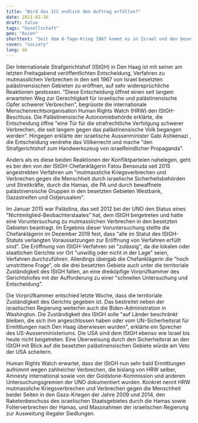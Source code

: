 ```yaml
---
title: "Wird das ICC endlich den Auftrag erfüllen?"
date: 2021-02-16
draft: false
tags: "Gesellschaft"
geo: "Asien"
shorttext: "Seit dem 6-Tage-Krieg 1967 kommt es in Israel und den besetzten Gebieten ohe rechtliche Konsequenzen zu Kriegsverbrechen."
cover: "society"
lang: de
---
```


Der Internationale Strafgerichtshof  (IStGH) in Den Haag ist mit seiner am letzten Freitagabend veröffentlichten Entscheidung, Verfahren zu mutmasslichen Verbrechen in den seit 1967 von Israel besetzten palästinensischen Gebieten zu eröffnen, auf sehr widersprüchliche Reaktionen gestossen. "Diese Entscheidung öffnet einen seit langem erwarteten Weg zur Gerechtigkeit für israelische und palästinensische Opfer schwerer Verbrechen", begrüsste die internationale Menschenrechtsorganisation Human Rights Watch (HRW) den IStGH-Beschluss. Die Palästinensische Autonomiebehörde erklärte, die Entscheidung öffne "eine Tür für die strafrechtliche Verfolgung schwerer Verbrechen, die seit langem gegen das palästinensische Volk begangen werden".  Hingegen erklärte der israelische Aussenminister Gabi Ashkenazi , die Entscheidung verdrehe das Völkerrecht und mache "den Strafgerichtshof zum Handwerkszeug von israelfeindlicher Propaganda".

Anders als es diese beiden Reaktionen der Konfliktparteien nahelegen, geht es bei den von der IStGH-Chefanklägerin Fatou Bensouda seit 2015 angestrebten Verfahren um "mutmassliche Kriegsverbrechen und Verbrechen gegen die Menschheit durch israelische Sicherheitsbehörden und Streitkräfte, durch die Hamas, die PA und durch bewaffnete palästinensische Gruppen in den besetzten Gebieten Westbank, Gazastreifen und Ostjerusalem".

Im Januar 2015 war Palästina, das seit 2012 bei der UNO den Status eines "Nichtmitglied-Beobachterstaates" hat, dem IStGH beigetreten und hatte  eine Voruntersuchung zu mutmasslichen Verbrechen in den besetzten Gebieten beantragt. Im Ergebnis dieser Voruntersuchung stellte die Chefanklägerin im Dezember 2019 fest, dass "alle im Statut des  IStGH-Statuts verlangten Voraussetzungen zur Eröffnung von Verfahren erfüllt sind". Die Eröffnung von IStGH-Verfahren sei "zulässig", da die lokalen oder staatlichen Gerichte vor Ort "unwillig oder nicht in der Lage" seien, Verfahren durchzuführen. Allerdings übergab die Chefanklägerin die "hoch umstrittene Frage", ob die drei besetzten Gebiete auch unter die territoriale Zuständigkeit des IStGH fallen, an eine dreiköpfige Vorprüfkammer des Gerichtshofes mit der Aufforderung zu einer "schnellen Untersuchung und Entscheidung".

Die Vorprüfkammer entschied letzte Woche, dass die territoriale Zuständigkeit des Gerichts gegeben ist. Das bestreitet neben der israelischen Regierung weiterhin auch die Biden-Administration in Washington. Die Zuständigkeit des IStGH solle "auf Länder beschränkt bleiben, die sich ihm angeschlossen haben oder vom UN-Sicherheitsrat für Ermittlungen nach Den Haag überwiesen wurden", erklärte ein Sprecher des US-Aussenministeriums. Die USA sind dem IStGH ebenso wie Israel bis heute nicht beigetreten. Eine Überweisung durch den Sicherheitsrat an den IStGH mit Blick auf die besetzten palästinensischen Gebiete würde am Veto der USA scheitern.

Human Rights Watch erwartet, dass der IStGH nun sehr bald Ermittlungen aufnimmt wegen zahlreicher Verbrechen, die bislang von HRW selber, Amnesty international sowie von der Goldstone-Kommission und anderen Untersuchungsgremien der UNO dokumentiert wurden. Konkret nennt HRW mutmassliche Kriegsverbrechen und Verbrechen gegen die Menschheit beider Seiten in den Gaza-Kriegen der Jahre 2009 und 2014, den Raketenbeschuss des israelischen Staatsgebietes durch die Hamas sowie Folterverbrechen der Hamas, und Massnahmen der israelischen Regierung zur Ausweitung illegaler Siedlungen.

